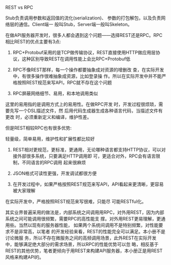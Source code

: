 REST vs RPC

Stub负责调用参数和返回值的流化\(serialization\)、 参数的打包解包，以及负责网络层的通信。Client端一 般叫Stub，Server端一般叫Skeleton。

在做API服务器开发时，很多人都会遇到这个问题——选择REST还是RPC。RPC相比REST的优点主要有3点:

1. RPC+Protobuf采用的是TCP做传输协议，REST直接使用HTTP做应用层协议，这种区别导致REST在调用性能上会比RPC+Protobuf低

2. RPC不像REST那样，每一个操作都要抽象成对资源的增删改 查，在实际开发中，有很多操作很难抽象成资源，比如登录操 作。所以在实际开发中并不能严格按照REST规范来写API，RPC就不存在这个问题

3. RPC屏蔽网络细节、易用，和本地调用类似

这里的易用指的是调用方式上的易用性。在做RPC开发 时，开发过程很烦琐，需要先写一个DSL描述文件，然 后用代码生成器生成各种语言代码，当描述文件有更改 时，必须重新定义和编译，维护性差。

但是REST相较RPC也有很多优势:

轻量级，简单易用，维护性和扩展性都比较好

1. REST相对更规范，更标准，更通用，无论哪种语言都支持HTTP协议，可以对接外部很多系统，只要满足HTTP调用即 可，更适合对外，RPC会有语言限制，不同语言的RPC调用 起来很麻烦

2. JSON格式可读性更强，开发调试都很方便

3. 在开发过程中，如果严格按照REST规范来写API，API看起来更清晰，更容易被大家理解

在实际开发中，严格按照REST规范来写很难，只能尽 可能RESTful化。



其实业界普遍采用的做法是，内部系统之间调用用RPC，对外用REST，因为内部系统之间可能调用很频繁，需要RPC的高性能支 撑。对外用REST更易理解，更通用些。当然以现有的服务器性能， 如果两个系统间调用不是特别频繁，对性能要求不是非常高，以笔者 的开发经验来看，REST的性能完全可以满足。本小册不是讨论微服 务，所以不存在微服务之间的高频调用场景，此外REST在实际开发 中，能够满足绝大部分的需求场景，所以RPC的性能优势可以忽 略，相反基于REST的其他优势，笔者更倾向于用REST来构建API服务器，本小册正是用REST⻛格来构建API的。





